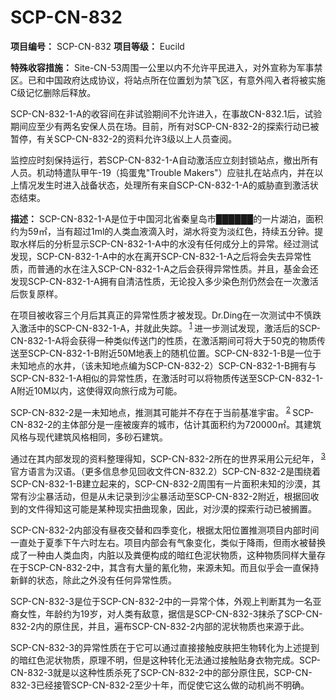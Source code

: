 # SCP-CN-832


**项目编号：** SCP-CN-832
**项目等级：** Eucild

**特殊收容措施：** Site-CN-53周围一公里以内不允许平民进入，对外宣称为军事禁区。已和中国政府达成协议，将站点所在位置划为禁飞区，有意外闯入者将被实施C级记忆删除后释放。

SCP-CN-832-1-A的收容间在非试验期间不允许进入，在事故CN-832.1后，试验期间应至少有两名安保人员在场。目前，所有对SCP-CN-832-2的探索行动已被暂停，有关SCP-CN-832-2的资料允许3级以上人员查阅。

监控应时刻保持运行，若SCP-CN-832-1-A自动激活应立刻封锁站点，撤出所有人员。机动特遣队甲午-19（捣蛋鬼"Trouble Makers"）应驻扎在站点内，并在以上情况发生时进入战备状态，处理所有来自SCP-CN-832-1-A的威胁直到激活状态结束。

**描述：** SCP-CN-832-1-A是位于中国河北省秦皇岛市██████的一片湖泊，面积约为59㎡，当有超过1ml的人类血液滴入时，湖水将变为淡红色，持续五分钟。提取水样后的分析显示SCP-CN-832-1-A中的水没有任何成分上的异常。经过测试发现，SCP-CN-832-1-A中的水在离开SCP-CN-832-1-A之后将会失去异常性质，而普通的水在注入SCP-CN-832-1-A之后会获得异常性质。并且，基金会还发现SCP-CN-832-1-A拥有自清洁性质，无论投入多少染色剂仍然会在一次激活后恢复原样。

在项目被收容三个月后其真正的异常性质才被发现。Dr.Ding在一次测试中不慎跌入激活中的SCP-CN-832-1-A，并就此失踪。<sup class='footnoteref'>
 <a shape='rect' class='footnoteref' id='footnoteref-1' href='javascript:;' onclick='WIKIDOT.page.utils.scrollToReference(&apos;footnote-1&apos;)'>1</a>
</sup>进一步测试发现，激活后的SCP-CN-832-1-A将会获得一种类似传送门的性质，在激活期间可将大于50克的物质传送至SCP-CN-832-1-B附近50M地表上的随机位置。SCP-CN-832-1-B是一位于未知地点的水井，（该未知地点编为SCP-CN-832-2）SCP-CN-832-1-B拥有与SCP-CN-832-1-A相似的异常性质，在激活时可以将物质传送至SCP-CN-832-1-A附近10M以内，这使得双向旅行成为可能。

SCP-CN-832-2是一未知地点，推测其可能并不存在于当前基准宇宙。<sup class='footnoteref'>
 <a shape='rect' class='footnoteref' id='footnoteref-2' href='javascript:;' onclick='WIKIDOT.page.utils.scrollToReference(&apos;footnote-2&apos;)'>2</a>
</sup>SCP-CN-832-2的主体部分是一座被废弃的城市，估计其面积约为720000㎡。其建筑风格与现代建筑风格相同，多砂石建筑。

通过在其内部发现的资料整理得知，SCP-CN-832-2所在的世界采用公元纪年，<sup class='footnoteref'>
 <a shape='rect' class='footnoteref' id='footnoteref-3' href='javascript:;' onclick='WIKIDOT.page.utils.scrollToReference(&apos;footnote-3&apos;)'>3</a>
</sup>官方语言为汉语。（更多信息参见回收文件CN-832.2）SCP-CN-832-2是围绕着SCP-CN-832-1-B建立起来的，SCP-CN-832-2周围有一片面积未知的沙漠，其常有沙尘暴活动，但是从未记录到沙尘暴活动至SCP-CN-832-2附近，根据回收到的文件得知这可能是某种现实扭曲现象，因此，对沙漠的探索行动已被搁置。

SCP-CN-832-2内部没有昼夜交替和四季变化，根据太阳位置推测项目内部时间一直处于夏季下午六时左右。项目内部会有气象变化，类似于降雨，但雨水被替换成了一种由人类血肉，内脏以及粪便构成的暗红色泥状物质，这种物质同样大量存在于SCP-CN-832-2中，其含有大量的氰化物，来源未知。而且似乎会一直保持新鲜的状态，除此之外没有任何异常性质。

SCP-CN-832-3是位于SCP-CN-832-2中的一异常个体，外观上判断其为一名亚裔女性，年龄约为19岁，对人类有敌意，据信是SCP-CN-832-3抹杀了SCP-CN-832-2内的原住民，并且，遍布SCP-CN-832-2内部的泥状物质也来源于此。

SCP-CN-832-3的异常性质在于它可以通过直接接触皮肤把生物转化为上述提到的暗红色泥状物质，原理不明，但是这种转化无法通过接触贴身衣物完成。SCP-CN-832-3就是以这种性质杀死了SCP-CN-832-2中的部分原住民，SCP-CN-832-3已经接管SCP-CN-832-2至少十年，而促使它这么做的动机尚不明确。









